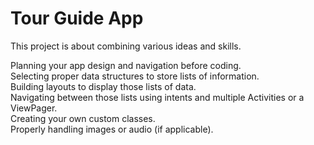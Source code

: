 # Tour Guide App

This project is about combining various ideas and skills.

Planning your app design and navigation before coding. <br />
Selecting proper data structures to store lists of information.<br />
Building layouts to display those lists of data.<br />
Navigating between those lists using intents and multiple Activities or a ViewPager.<br />
Creating your own custom classes.<br />
Properly handling images or audio (if applicable).<br />
